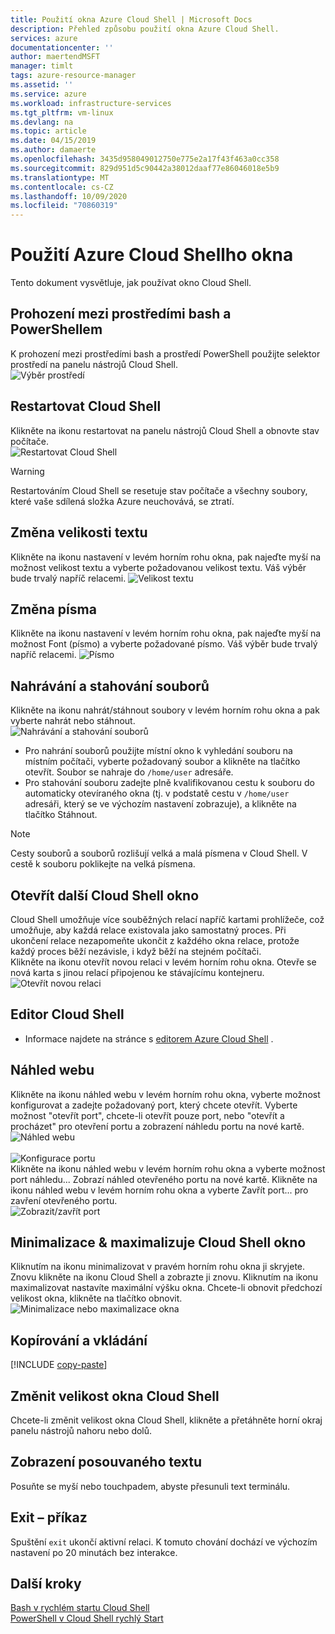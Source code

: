 ```yaml
---
title: Použití okna Azure Cloud Shell | Microsoft Docs
description: Přehled způsobu použití okna Azure Cloud Shell.
services: azure
documentationcenter: ''
author: maertendMSFT
manager: timlt
tags: azure-resource-manager
ms.assetid: ''
ms.service: azure
ms.workload: infrastructure-services
ms.tgt_pltfrm: vm-linux
ms.devlang: na
ms.topic: article
ms.date: 04/15/2019
ms.author: damaerte
ms.openlocfilehash: 3435d958049012750e775e2a17f43f463a0cc358
ms.sourcegitcommit: 829d951d5c90442a38012daaf77e86046018e5b9
ms.translationtype: MT
ms.contentlocale: cs-CZ
ms.lasthandoff: 10/09/2020
ms.locfileid: "70860319"
---
```

# <a name="using-the-azure-cloud-shell-window"></a>Použití Azure Cloud Shellho okna

Tento dokument vysvětluje, jak používat okno Cloud Shell.

## <a name="swap-between-bash-and-powershell-environments"></a>Prohození mezi prostředími bash a PowerShellem

K prohození mezi prostředími bash a prostředí PowerShell použijte selektor prostředí na panelu nástrojů Cloud Shell.  
![Výběr prostředí](media/using-the-shell-window/env-selector.png)

## <a name="restart-cloud-shell"></a>Restartovat Cloud Shell
Klikněte na ikonu restartovat na panelu nástrojů Cloud Shell a obnovte stav počítače.  
![Restartovat Cloud Shell](media/using-the-shell-window/restart.png)
> [!WARNING]
> Restartováním Cloud Shell se resetuje stav počítače a všechny soubory, které vaše sdílená složka Azure neuchovává, se ztratí.

## <a name="change-the-text-size"></a>Změna velikosti textu
Klikněte na ikonu nastavení v levém horním rohu okna, pak najeďte myší na možnost velikost textu a vyberte požadovanou velikost textu. Váš výběr bude trvalý napříč relacemi.
![Velikost textu](media/using-the-shell-window/text-size.png)

## <a name="change-the-font"></a>Změna písma
Klikněte na ikonu nastavení v levém horním rohu okna, pak najeďte myší na možnost Font (písmo) a vyberte požadované písmo.  Váš výběr bude trvalý napříč relacemi.
![Písmo](media/using-the-shell-window/text-font.png)

## <a name="upload-and-download-files"></a>Nahrávání a stahování souborů
Klikněte na ikonu nahrát/stáhnout soubory v levém horním rohu okna a pak vyberte nahrát nebo stáhnout.  
![Nahrávání a stahování souborů](media/using-the-shell-window/uploaddownload.png)
* Pro nahrání souborů použijte místní okno k vyhledání souboru na místním počítači, vyberte požadovaný soubor a klikněte na tlačítko otevřít.  Soubor se nahraje do `/home/user` adresáře.
* Pro stahování souboru zadejte plně kvalifikovanou cestu k souboru do automaticky otevíraného okna (tj. v podstatě cestu v `/home/user` adresáři, který se ve výchozím nastavení zobrazuje), a klikněte na tlačítko Stáhnout.  
> [!NOTE] 
> Cesty souborů a souborů rozlišují velká a malá písmena v Cloud Shell. V cestě k souboru poklikejte na velká písmena.

## <a name="open-another-cloud-shell-window"></a>Otevřít další Cloud Shell okno
Cloud Shell umožňuje více souběžných relací napříč kartami prohlížeče, což umožňuje, aby každá relace existovala jako samostatný proces.
Při ukončení relace nezapomeňte ukončit z každého okna relace, protože každý proces běží nezávisle, i když běží na stejném počítači.  
Klikněte na ikonu otevřít novou relaci v levém horním rohu okna. Otevře se nová karta s jinou relací připojenou ke stávajícímu kontejneru.
![Otevřít novou relaci](media/using-the-shell-window/newsession.png)

## <a name="cloud-shell-editor"></a>Editor Cloud Shell
* Informace najdete na stránce s [editorem Azure Cloud Shell](using-cloud-shell-editor.md) .

## <a name="web-preview"></a>Náhled webu
Klikněte na ikonu náhled webu v levém horním rohu okna, vyberte možnost konfigurovat a zadejte požadovaný port, který chcete otevřít.  Vyberte možnost "otevřít port", chcete-li otevřít pouze port, nebo "otevřít a procházet" pro otevření portu a zobrazení náhledu portu na nové kartě.  
![Náhled webu](media/using-the-shell-window/preview.png)  
<br>
![Konfigurace portu](media/using-the-shell-window/preview-configure.png)  
Klikněte na ikonu náhled webu v levém horním rohu okna a vyberte možnost port náhledu... Zobrazí náhled otevřeného portu na nové kartě. Klikněte na ikonu náhled webu v levém horním rohu okna a vyberte Zavřít port... pro zavření otevřeného portu.  
![Zobrazit/zavřít port](media/using-the-shell-window/preview-options.png)

## <a name="minimize--maximize-cloud-shell-window"></a>Minimalizace & maximalizuje Cloud Shell okno
Kliknutím na ikonu minimalizovat v pravém horním rohu okna ji skryjete. Znovu klikněte na ikonu Cloud Shell a zobrazte ji znovu.
Kliknutím na ikonu maximalizovat nastavíte maximální výšku okna. Chcete-li obnovit předchozí velikost okna, klikněte na tlačítko obnovit.  
![Minimalizace nebo maximalizace okna](media/using-the-shell-window/minmax.png)

## <a name="copy-and-paste"></a>Kopírování a vkládání
[!INCLUDE [copy-paste](../../includes/cloud-shell-copy-paste.md)]

## <a name="resize-cloud-shell-window"></a>Změnit velikost okna Cloud Shell
Chcete-li změnit velikost okna Cloud Shell, klikněte a přetáhněte horní okraj panelu nástrojů nahoru nebo dolů.

## <a name="scrolling-text-display"></a>Zobrazení posouvaného textu
Posuňte se myší nebo touchpadem, abyste přesunuli text terminálu.

## <a name="exit-command"></a>Exit – příkaz
Spuštění `exit` ukončí aktivní relaci. K tomuto chování dochází ve výchozím nastavení po 20 minutách bez interakce.

## <a name="next-steps"></a>Další kroky

[Bash v rychlém startu Cloud Shell](quickstart.md) <br>
[PowerShell v Cloud Shell rychlý Start](quickstart-powershell.md)
